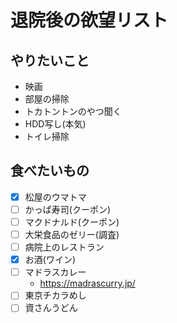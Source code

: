 # 退院後の欲望リスト

## やりたいこと

- 映画
- 部屋の掃除
- トカトントンのやつ聞く
- HDD写し(本気)
- トイレ掃除

## 食べたいもの

- [x] 松屋のウマトマ
- [ ] かっぱ寿司(クーポン)
- [ ] マクドナルド(クーポン)
- [ ] 大栄食品のゼリー(調査)
- [ ] 病院上のレストラン
- [x]  お酒(ワイン)
- [ ] マドラスカレー
  - https://madrascurry.jp/
- [ ] 東京チカラめし
- [ ] 資さんうどん
